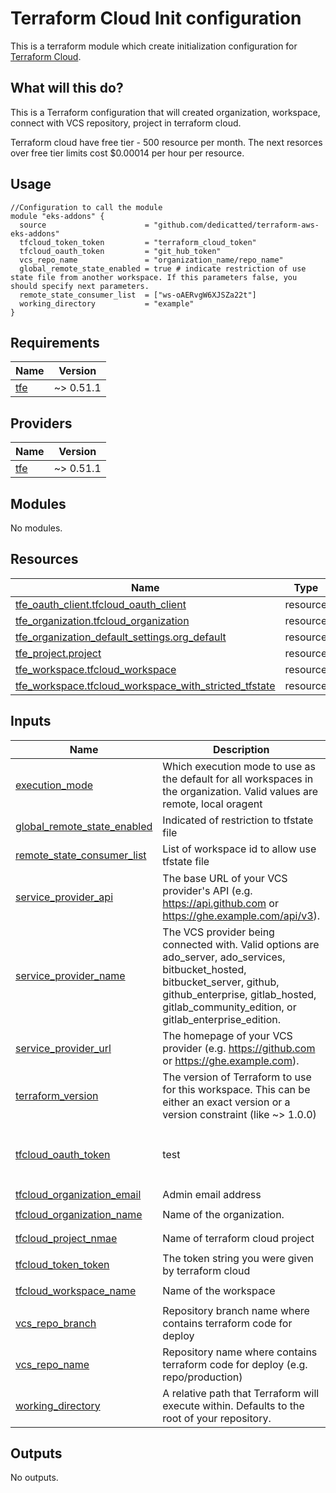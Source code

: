 # Terraform Cloud Init configuration

This is a terraform module which create initialization configuration for [Terraform Cloud](https://developer.hashicorp.com/terraform/cloud-docs).

## What will this do?

This is a Terraform configuration that will created organization, workspace, connect with VCS repository, project in terraform cloud.

Terraform cloud have free tier - 500 resource per month. The next resorces over free tier limits cost $0.00014 per hour per resource.

## Usage
```hcl
//Configuration to call the module
module "eks-addons" {
  source                      = "github.com/dedicatted/terraform-aws-eks-addons"
  tfcloud_token_token         = "terraform_cloud_token"
  tfcloud_oauth_token         = "git_hub_token"
  vcs_repo_name               = "organization_name/repo_name"
  global_remote_state_enabled = true # indicate restriction of use state file from another workspace. If this parameters false, you should specify next parameters.
  remote_state_consumer_list  = ["ws-oAERvgW6XJSZa22t"]
  working_directory           = "example"
}
```
## Requirements

| Name | Version |
|------|---------|
| <a name="requirement_tfe"></a> [tfe](#requirement\_tfe) | ~> 0.51.1 |

## Providers

| Name | Version |
|------|---------|
| <a name="provider_tfe"></a> [tfe](#provider\_tfe) | ~> 0.51.1 |

## Modules

No modules.

## Resources

| Name | Type |
|------|------|
| [tfe_oauth_client.tfcloud_oauth_client](https://registry.terraform.io/providers/hashicorp/tfe/latest/docs/resources/oauth_client) | resource |
| [tfe_organization.tfcloud_organization](https://registry.terraform.io/providers/hashicorp/tfe/latest/docs/resources/organization) | resource |
| [tfe_organization_default_settings.org_default](https://registry.terraform.io/providers/hashicorp/tfe/latest/docs/resources/organization_default_settings) | resource |
| [tfe_project.project](https://registry.terraform.io/providers/hashicorp/tfe/latest/docs/resources/project) | resource |
| [tfe_workspace.tfcloud_workspace](https://registry.terraform.io/providers/hashicorp/tfe/latest/docs/resources/workspace) | resource |
| [tfe_workspace.tfcloud_workspace_with_stricted_tfstate](https://registry.terraform.io/providers/hashicorp/tfe/latest/docs/resources/workspace) | resource |

## Inputs

| Name | Description | Type | Default | Required |
|------|-------------|------|---------|:--------:|
| <a name="input_execution_mode"></a> [execution\_mode](#input\_execution\_mode) | Which execution mode to use as the default for all workspaces in the organization. Valid values are remote, local oragent | `string` | `"remote"` | no |
| <a name="input_global_remote_state_enabled"></a> [global\_remote\_state\_enabled](#input\_global\_remote\_state\_enabled) | Indicated of restriction to tfstate file | `bool` | `true` | no |
| <a name="input_remote_state_consumer_list"></a> [remote\_state\_consumer\_list](#input\_remote\_state\_consumer\_list) | List of workspace id to allow use tfstate file | `list(string)` | <pre>[]</pre> | no |
| <a name="input_service_provider_api"></a> [service\_provider\_api](#input\_service\_provider\_api) | The base URL of your VCS provider's API (e.g. https://api.github.com or https://ghe.example.com/api/v3). | `string` | `"https://api.github.com"` | no |
| <a name="input_service_provider_name"></a> [service\_provider\_name](#input\_service\_provider\_name) | The VCS provider being connected with. Valid options are ado\_server, ado\_services, bitbucket\_hosted, bitbucket\_server, github, github\_enterprise, gitlab\_hosted, gitlab\_community\_edition, or gitlab\_enterprise\_edition. | `string` | `"github"` | no |
| <a name="input_service_provider_url"></a> [service\_provider\_url](#input\_service\_provider\_url) | The homepage of your VCS provider (e.g. https://github.com or https://ghe.example.com). | `string` | `"https://github.com"` | no |
| <a name="input_terraform_version"></a> [terraform\_version](#input\_terraform\_version) | The version of Terraform to use for this workspace. This can be either an exact version or a version constraint (like ~> 1.0.0) | `string` | `"~> 1.6.0"` | no |
| <a name="input_tfcloud_oauth_token"></a> [tfcloud\_oauth\_token](#input\_tfcloud\_oauth\_token) | test | `string` | `"The token string you were given by your VCS provider, e.g. ghp_xxxxxxxxxxxxxxx for a GitHub personal access token."` | no |
| <a name="input_tfcloud_organization_email"></a> [tfcloud\_organization\_email](#input\_tfcloud\_organization\_email) | Admin email address | `string` | `"example@gmail.com"` | no |
| <a name="input_tfcloud_organization_name"></a> [tfcloud\_organization\_name](#input\_tfcloud\_organization\_name) | Name of the organization. | `string` | `"example-organization-managed-terraform"` | no |
| <a name="input_tfcloud_project_nmae"></a> [tfcloud\_project\_nmae](#input\_tfcloud\_project\_nmae) | Name of terraform cloud project | `string` | `"example-project-managed-terraform"` | no |
| <a name="input_tfcloud_token_token"></a> [tfcloud\_token\_token](#input\_tfcloud\_token\_token) | The token string you were given by terraform cloud | `string` | n/a | yes |
| <a name="input_tfcloud_workspace_name"></a> [tfcloud\_workspace\_name](#input\_tfcloud\_workspace\_name) | Name of the workspace | `string` | `"example-workspace-managed-terraform"` | no |
| <a name="input_vcs_repo_branch"></a> [vcs\_repo\_branch](#input\_vcs\_repo\_branch) | Repository branch name where contains terraform code for deploy | `string` | `"main"` | no |
| <a name="input_vcs_repo_name"></a> [vcs\_repo\_name](#input\_vcs\_repo\_name) | Repository name where contains terraform code for deploy (e.g. repo/production) | `string` | n/a | yes |
| <a name="input_working_directory"></a> [working\_directory](#input\_working\_directory) | A relative path that Terraform will execute within. Defaults to the root of your repository. | `string` | `""` | no |

## Outputs

No outputs.
